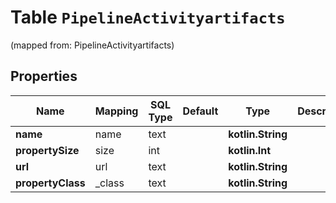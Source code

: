 
# Table `PipelineActivityartifacts`
(mapped from: PipelineActivityartifacts)

## Properties
Name | Mapping | SQL Type | Default | Type | Description | Notes
---- | ------- | -------- | ------- | ---- | ----------- | -----
**name** | name | text |  | **kotlin.String** |  |  [optional]
**propertySize** | size | int |  | **kotlin.Int** |  |  [optional]
**url** | url | text |  | **kotlin.String** |  |  [optional]
**propertyClass** | _class | text |  | **kotlin.String** |  |  [optional]






